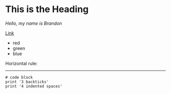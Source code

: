# This is the Heading
*Hello, my name is Brandon*

[Link](http://a.com)

* red
* green
* blue

Horizontal rule:

---

```
# code block
print '3 backticks'
print '4 indented spaces'
```

